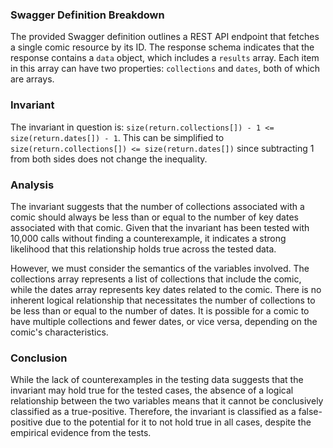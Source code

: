 ### Swagger Definition Breakdown
The provided Swagger definition outlines a REST API endpoint that fetches a single comic resource by its ID. The response schema indicates that the response contains a `data` object, which includes a `results` array. Each item in this array can have two properties: `collections` and `dates`, both of which are arrays. 

### Invariant
The invariant in question is: `size(return.collections[]) - 1 <= size(return.dates[]) - 1`. This can be simplified to `size(return.collections[]) <= size(return.dates[])` since subtracting 1 from both sides does not change the inequality.

### Analysis
The invariant suggests that the number of collections associated with a comic should always be less than or equal to the number of key dates associated with that comic. Given that the invariant has been tested with 10,000 calls without finding a counterexample, it indicates a strong likelihood that this relationship holds true across the tested data.

However, we must consider the semantics of the variables involved. The collections array represents a list of collections that include the comic, while the dates array represents key dates related to the comic. There is no inherent logical relationship that necessitates the number of collections to be less than or equal to the number of dates. It is possible for a comic to have multiple collections and fewer dates, or vice versa, depending on the comic's characteristics. 

### Conclusion
While the lack of counterexamples in the testing data suggests that the invariant may hold true for the tested cases, the absence of a logical relationship between the two variables means that it cannot be conclusively classified as a true-positive. Therefore, the invariant is classified as a false-positive due to the potential for it to not hold true in all cases, despite the empirical evidence from the tests.
